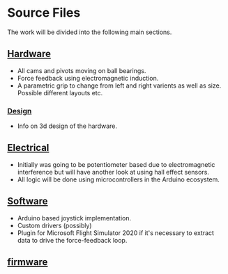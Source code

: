 # Source Files
The work will be divided into the following main sections.

## [Hardware](hardware)
- All cams and pivots moving on ball bearings.
- Force feedback using electromagnetic induction.
- A parametric grip to change from left and right varients as well as size. Possible different layouts etc. 

### [Design](hardware/design)
- Info on 3d design of the hardware.

## [Electrical](electrical)
- Initially was going to be potentiometer based due to electromagnetic interference but will have another look at using hall effect sensors. 
- All logic will be done using microcontrollers in the Arduino ecosystem. 

## [Software](software)
- Arduino based joystick implementation.
- Custom drivers (possibly)
- Plugin for Microsoft Flight Simulator 2020 if it's necessary to extract data to drive the force-feedback loop.

## [firmware](firmware)
